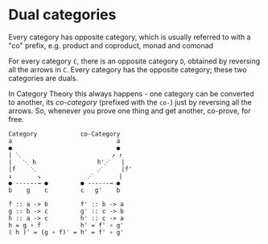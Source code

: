 # Dual categories

Every category has opposite category, which is usually referred to with a "co" prefix, e.g. product and coproduct, monad and comonad


For every category `C`, there is an opposite category `D`, obtained by reversing all the arrows in `C`. Every category has the opposite category; these two categories are duals.

In Category Theory this always happens - one category can be converted to another, its *co-category* (prefixed with the `co-`) just by reversing all the arrows. So, whenever you prove one thing and get another, co-prove, for free.


```
Category            co-Category
a                             a
●                             ●
| ⋱                         ↗ ↑
|   ⋱ h                 h'⋰   |
|f    ⋱                 ⋰     |f'
↓       ↘             ⋰       |
● ------→ ●         ● ------→ ●
b    g    c         c   g'    b

f :: a -> b         f' :: b -> a
g :: b -> c         g' :: c -> b
h :: a -> c         h' :: c -> a
h = g ∘ f           h' = f' ∘ g'
( h )' = (g ∘ f)' = h' = f' ∘ g'

```

